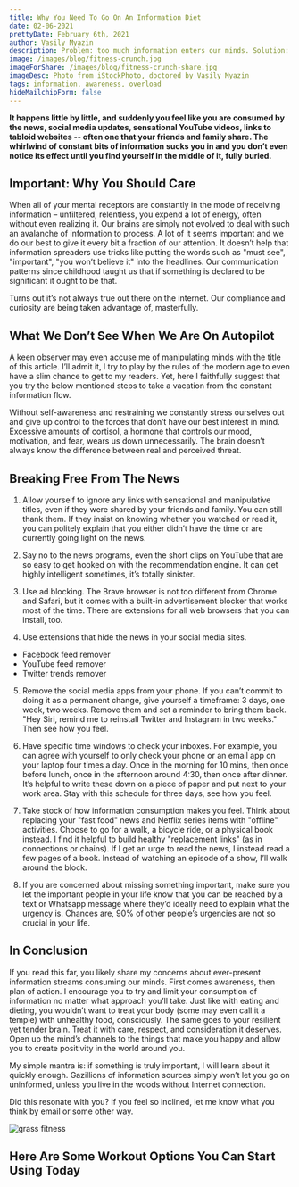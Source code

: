 ```yaml
---
title: Why You Need To Go On An Information Diet
date: 02-06-2021
prettyDate: February 6th, 2021
author: Vasily Myazin
description: Problem: too much information enters our minds. Solution: conscious limiting of information consumption and info-dieting.
image: /images/blog/fitness-crunch.jpg
imageForShare: /images/blog/fitness-crunch-share.jpg
imageDesc: Photo from iStockPhoto, doctored by Vasily Myazin
tags: information, awareness, overload
hideMailchipForm: false
---
```

**It happens little by little, and suddenly you feel like you are consumed by the news, social media updates, sensational YouTube videos, links to tabloid websites -- often one that your friends and family share. The whirlwind of constant bits of information sucks you in and you don’t even notice its effect until you find yourself in the middle of it, fully buried.**

## Important: Why You Should Care

When all of your mental receptors are constantly in the mode of receiving information –  unfiltered, relentless, you expend a lot of energy, often without even realizing it. Our brains are simply not evolved to deal with such an avalanche of information to process. A lot of it seems important and we do our best to give it every bit a fraction of our attention. It doesn’t help that information spreaders use tricks like putting the words such as "must see", "important", "you won’t believe it" into the headlines. Our communication patterns since childhood taught us that if something is declared to be significant it ought to be that.

Turns out it’s not always true out there on the internet. Our compliance and curiosity are being taken advantage of, masterfully.

## What We Don’t See When We Are On Autopilot

A keen observer may even accuse me of manipulating minds with the title of this article. I’ll admit it, I try to play by the rules of the modern age to even have a slim chance to get to my readers. Yet, here I faithfully suggest that you try the below mentioned steps to take a vacation from the constant information flow.

Without self-awareness and restraining we constantly stress ourselves out and give up control to the forces that don’t have our best interest in mind. Excessive amounts of cortisol, a hormone that controls our mood, motivation, and fear, wears us down unnecessarily. The brain doesn’t always know the difference between real and perceived threat.

## Breaking Free From The News

1. Allow yourself to ignore any links with sensational and manipulative titles, even if they were shared by your friends and family. You can still thank them. If they insist on knowing whether you watched or read it, you can politely explain that you either didn’t have the time or are currently going light on the news.

2. Say no to the news programs, even the short clips on YouTube that are so easy to get hooked on with the recommendation engine. It can get highly intelligent sometimes, it’s totally sinister. 

3. Use ad blocking. The Brave browser is not too different from Chrome and Safari, but it comes with a built-in advertisement blocker that works most of the time. There are extensions for all web browsers that you can install, too.

4. Use extensions that hide the news in your social media sites.
* Facebook feed remover
* YouTube feed remover
* Twitter trends remover

5. Remove the social media apps from your phone. If you can’t commit to doing it as a permanent change, give yourself a timeframe: 3 days, one week, two weeks. Remove them and set a reminder to bring them back. "Hey Siri, remind me to reinstall Twitter and Instagram in two weeks." Then see how you feel.

6. Have specific time windows to check your inboxes. For example, you can agree with yourself to only check your phone or an email app on your laptop four times a day. Once in the morning for 10 mins, then once before lunch, once in the afternoon around 4:30, then once after dinner. It’s helpful to write these down on a piece of paper and put next to your work area. Stay with this schedule for three days, see how you feel.

7. Take stock of how information consumption makes you feel. Think about replacing your "fast food" news and Netflix series items with "offline" activities. Choose to go for a walk, a bicycle ride, or a physical book instead. I find it helpful to build healthy "replacement links" (as in connections or chains). If I get an urge to read the news, I instead read a few pages of a book. Instead of watching an episode of a show, I’ll walk around the block.

8. If you are concerned about missing something important, make sure you let the important people in your life know that you can be reached by a text or Whatsapp message where they’d ideally need to explain what the urgency is. Chances are, 90% of other people’s urgencies are not so crucial in your life.

## In Conclusion

If you read this far, you likely share my concerns about ever-present information streams consuming our minds. First comes awareness, then plan of action. I encourage you to try and limit your consumption of information no matter what approach you’ll take. Just like with eating and dieting, you wouldn’t want to treat your body (some may even call it a temple) with unhealthy food, consciously. The same goes to your resilient yet tender brain. Treat it with care, respect, and consideration it deserves. Open up the mind’s channels to the things that make you happy and allow you to create positivity in the world around you.

My simple mantra is: if something is truly important, I will learn about it quickly enough. Gazillions of information sources simply won’t let you go on uninformed, unless you live in the woods without Internet connection.

Did this resonate with you? If you feel so inclined, let me know what you think by email or some other way.


![grass fitness](/images/blog/grass-fitness.jpg)
## Here Are Some Workout Options You Can Start Using Today
